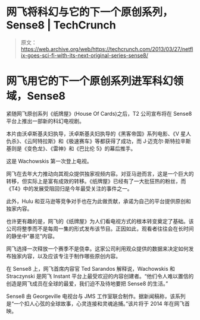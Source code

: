 # 网飞将科幻与它的下一个原创系列，Sense8 | TechCrunch

> 原文：<https://web.archive.org/web/https://techcrunch.com/2013/03/27/netflix-goes-sci-fi-with-its-next-original-series-sense8/>

# 网飞用它的下一个原创系列进军科幻领域，Sense8

紧随网飞原创系列《纸牌屋》(House Of Cards)之后，T2 公司宣布将在 Sense8 平台上推出一部新的科幻电视剧。

本片由沃卓斯基夫妇执导，沃卓斯基夫妇执导的《黑客帝国》系列电影、《V 星人仇杀》、《云阿特拉斯》和《极速赛车》等都获得了成功，而 J·迈克尔·斯特拉辛斯基则是《变色龙》、《雷神》和《巴比伦 5》的幕后推手。

这是 Wachowskis 第一次登上电视。

网飞在去年大力推动向其观众提供独家视频内容。对亚马逊而言，这是一个巨大的转移，但实际上是富有成效的转移。《纸牌屋》已经有了一大批狂热的粉丝，而《T4》中的发展受阻回归是今年最受关注的事件之一。

此外，Hulu 和亚马逊等竞争对手也在为此做贡献，承诺为自己的平台提供原创和独家内容。

也许更有趣的是，网飞的《纸牌屋》为人们看电视方式的根本转变奠定了基础。该公司将整季而不是每周一集的形式发布该节目。正因如此，观看者往往会在长时间的静坐中“暴览”内容。

网飞选择一次释放一个赛季不是侥幸。这家公司利用观众提供的数据来决定如何发布独家内容，以及应该专注于制作哪些原创内容。

在 Sense8 上，网飞首席内容官 Ted Sarandos 解释说，Wachowskis 和 Straczynski 是网飞 Instant 平台上最受欢迎的内容创建者。“他们令人难以置信的创造是网飞成员在全球的最爱，我们迫不及待地要把 Sense8 的生活。”

Sense8 由 Georgeville 电视台与 JMS 工作室联合制作。据新闻稿称，该系列是“一个扣人心弦的全球故事，心灵连接和灵魂追捕。”该片将于 2014 年在网飞首映。